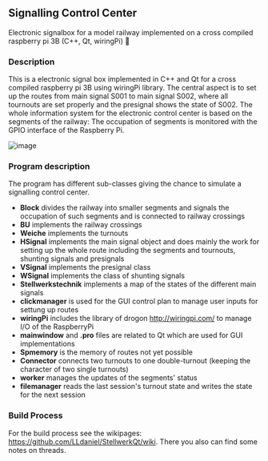 ## Signalling Control Center
Electronic signalbox for a model railway implemented on a cross compiled raspberry pi 3B (C++, Qt, wiringPi) :bullettrain_side:

### Description
This is a electronic signal box implemented in C++ and Qt for a cross compiled raspberry pi 3B using wiringPi library.
The central aspect is to set up the routes from main signal S001 to main signal S002, where all tournouts are set properly and the presignal shows the state of S002.
The whole information system for the electronic control center is based on the segments of the railway: The occupation of segments is monitored with the GPIO interface of the Raspberry Pi.

![image](https://github.com/LLdaniel/StellwerkQt/assets/41345639/64aeac6d-5154-4f69-8fdf-a73d232a75f7)

### Program description
The program has different sub-classes giving the chance to simulate a signalling control center.  
- **Block** divides the railway into smaller segments and signals the occupation of such segments and is connected to railway crossings
- **BU** implements the railway crossings
- **Weiche** implements the turnouts
- **HSignal** implements the main signal object and does mainly the work for setting up the whole route including the segments and tournouts, shunting signals and presignals 
- **VSignal** implements the presignal class
- **WSignal** implements the class of shunting signals
- **Stellwerkstechnik** implements a map of the states of the different main signals
- **clickmanager** is used for the GUI control plan to manage user inputs for settung up routes
- **wiringPi** includes the library of drogon http://wiringpi.com/ to manage I/O of the RaspberryPi
- **mainwindow** and **.pro** files are related to Qt which are used for GUI implementations
- **Spmemory** is the memory of routes not yet possible
- **Connector** connects two turnouts to one double-turnout (keeping the character of two single turnouts)
- **worker** manages the updates of the segments' status
- **filemanager** reads the last session's turnout state and writes the state for the next session

### Build Process
For the build process see the wikipages: https://github.com/LLdaniel/StellwerkQt/wiki.
There you also can find some notes on threads.